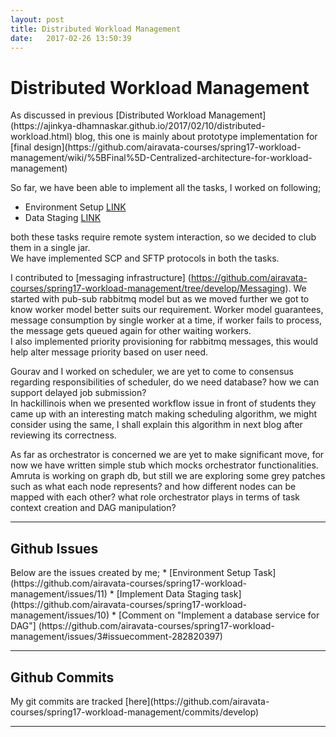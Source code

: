 ```yaml
---
layout: post
title: Distributed Workload Management  
date:   2017-02-26 13:50:39
---
```

<h1>Distributed Workload Management</h1>
As discussed in previous [Distributed Workload Management](https://ajinkya-dhamnaskar.github.io/2017/02/10/distributed-workload.html)
blog, this one is mainly about prototype implementation for [final design](https://github.com/airavata-courses/spring17-workload-management/wiki/%5BFinal%5D-Centralized-architecture-for-workload-management)   

So far, we have been able to implement all the tasks, I worked on following;
* Environment Setup [LINK](https://github.com/airavata-courses/spring17-workload-management/tree/develop/workers/DataStaging)
* Data Staging [LINK](https://github.com/airavata-courses/spring17-workload-management/tree/develop/workers/DataStaging)   

both these tasks require remote system interaction, so we decided to club them in a single jar.   
We have implemented SCP and SFTP protocols in both the tasks. 

I contributed to [messaging infrastructure] (https://github.com/airavata-courses/spring17-workload-management/tree/develop/Messaging).
We started with pub-sub rabbitmq model but as we moved further we got to know worker model better suits our requirement. Worker model guarantees,
message consumption by single worker at a time, if worker fails to process, the message gets queued again for other waiting workers.    
I also implemented priority provisioning for rabbitmq messages, this would help alter message priority based on user need. 

Gourav and I worked on scheduler, we are yet to come to consensus regarding responsibilities of scheduler, do we need database? how we can support delayed job submission?   
In hackillinois when we presented workflow issue in front of students they came up with an interesting match making scheduling algorithm, we might consider using the same, 
I shall explain this algorithm in next blog after reviewing its correctness.    

As far as orchestrator is concerned we are yet to make significant move, for now we have written simple stub which mocks orchestrator functionalities.
Amruta is working on graph db, but still we are exploring some grey patches such as what each node represents? and how different nodes can be mapped with each other?
what role orchestrator plays in terms of task context creation and DAG manipulation? 

<hr />

<h2>Github Issues</h2>
Below are the issues created by me;
* [Environment Setup Task](https://github.com/airavata-courses/spring17-workload-management/issues/11)
* [Implement Data Staging task](https://github.com/airavata-courses/spring17-workload-management/issues/10)
* [Comment on "Implement a database service for DAG"] (https://github.com/airavata-courses/spring17-workload-management/issues/3#issuecomment-282820397)

<hr /> 

<h2>Github Commits</h2>
My git commits are tracked [here](https://github.com/airavata-courses/spring17-workload-management/commits/develop)
<hr />
